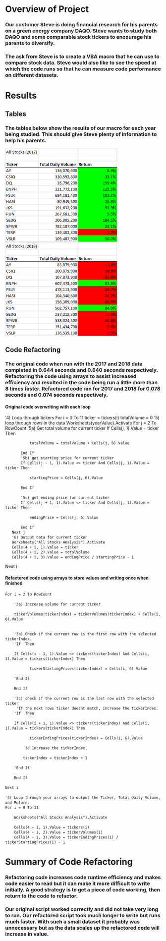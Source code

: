 # Overview of Project
### Our customer Steve is doing financial research for his parents on a green energy company DAQO. Steve wants to study both DAQO and some comparable stock tickers to encourage his parents to diversify.

### The ask from Steve is to create a VBA macro that he can use to compare stock data. Steve would also like to see the speed at which the code runs so that he can measure code performance on different datasets.

# Results
## Tables
### The tables below show the results of our macro for each year being studied. This should give Steve plenty of information to help his parents. 
![table of results 2017](https://github.com/marveld21/stocks-analysis/blob/main/Reources/stock_table_2017.png "Results for 2017")
![table of results 2018](https://github.com/marveld21/stocks-analysis/blob/main/Reources/stock_table_2018.png "Results for 2018")

## Code Refactoring
### The original code when run with the 2017 and 2018 data completed in 0.644 seconds and 0.640 seconds respectively. Refactoring the code using arrays to assist increased efficiency and resulted in the code being run a little more than 8 times faster. Refactored code ran for 2017 and 2018 for 0.078 seconds and 0.074 seconds respectively.

#### Original code overwriting with each loop
   '4) Loop through tickers
   For i = 0 To 11
       ticker = tickers(i)
       totalVolume = 0
       '5) loop through rows in the data
       Worksheets(yearValue).Activate
       For j = 2 To RowCount
           '5a) Get total volume for current ticker
           If Cells(j, 1).Value = ticker Then

               totalVolume = totalVolume + Cells(j, 8).Value

           End If
           '5b) get starting price for current ticker
           If Cells(j - 1, 1).Value <> ticker And Cells(j, 1).Value = ticker Then

               startingPrice = Cells(j, 6).Value

           End If

           '5c) get ending price for current ticker
           If Cells(j + 1, 1).Value <> ticker And Cells(j, 1).Value = ticker Then

               endingPrice = Cells(j, 6).Value

           End If
       Next j
       '6) Output data for current ticker
       Worksheets("All Stocks Analysis").Activate
       Cells(4 + i, 1).Value = ticker
       Cells(4 + i, 2).Value = totalVolume
       Cells(4 + i, 3).Value = endingPrice / startingPrice - 1
   Next i

#### Refactored code using arrays to store values and writing once when finished
    For i = 2 To RowCount
        
        '3a) Increase volume for current ticker

        tickerVolumes(tickerIndex) = tickerVolumes(tickerIndex) + Cells(i, 8).Value
        

        '3b) Check if the current row is the first row with the selected tickerIndex.
        'If  Then
        
        If Cells(i - 1, 1).Value <> tickers(tickerIndex) And Cells(i, 1).Value = tickers(tickerIndex) Then

               tickerStartingPrices(tickerIndex) = Cells(i, 6).Value

        'End If

        End If
        
        '3c) check if the current row is the last row with the selected ticker
         'If the next rows ticker doesnt match, increase the tickerIndex.
        'If  Then
        
        If Cells(i + 1, 1).Value <> tickers(tickerIndex) And Cells(i, 1).Value = tickers(tickerIndex) Then

               tickerEndingPrices(tickerIndex) = Cells(i, 6).Value
               
            '3d Increase the tickerIndex.
            
            tickerIndex = tickerIndex + 1
            
        'End If
        
        End If
        
    Next i
    
    '4) Loop through your arrays to output the Ticker, Total Daily Volume, and Return.
    For i = 0 To 11
        
        Worksheets("All Stocks Analysis").Activate
        
        Cells(4 + i, 1).Value = tickers(i)
        Cells(4 + i, 2).Value = tickerVolumes(i)
        Cells(4 + i, 3).Value = tickerEndingPrices(i) / tickerStartingPrices(i) - 1


# Summary of Code Refactoring
### Refactoring code increases code runtime efficiency and makes code easier to read but it can make it more difficult to write initially. A good strategy is to get a piece of code working, then return to the code to refactor.

### Our original script worked correctly and did not take very long to run. Our refactored script took much longer to write but runs much faster. With such a small dataset it probably was unnecessary but as the data scales up the refactored code will increase in value.
